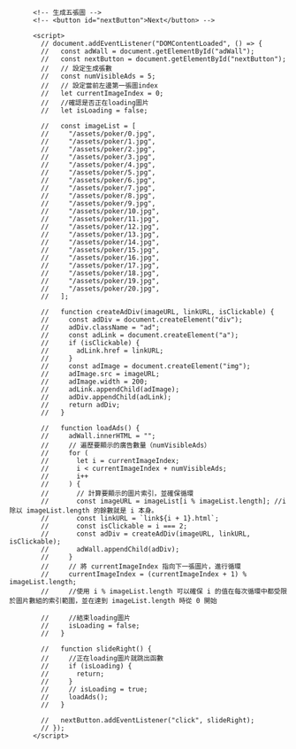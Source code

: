 <!-- <div id="adWall"></div> -->
          <!-- 生成五張圖 -->
          <!-- <button id="nextButton">Next</button> -->

          <script>
            // document.addEventListener("DOMContentLoaded", () => {
            //   const adWall = document.getElementById("adWall");
            //   const nextButton = document.getElementById("nextButton");
            //   // 設定生成張數
            //   const numVisibleAds = 5;
            //   // 設定當前左邊第一張圖index
            //   let currentImageIndex = 0;
            //   //確認是否正在loading圖片
            //   let isLoading = false;

            //   const imageList = [
            //     "/assets/poker/0.jpg",
            //     "/assets/poker/1.jpg",
            //     "/assets/poker/2.jpg",
            //     "/assets/poker/3.jpg",
            //     "/assets/poker/4.jpg",
            //     "/assets/poker/5.jpg",
            //     "/assets/poker/6.jpg",
            //     "/assets/poker/7.jpg",
            //     "/assets/poker/8.jpg",
            //     "/assets/poker/9.jpg",
            //     "/assets/poker/10.jpg",
            //     "/assets/poker/11.jpg",
            //     "/assets/poker/12.jpg",
            //     "/assets/poker/13.jpg",
            //     "/assets/poker/14.jpg",
            //     "/assets/poker/15.jpg",
            //     "/assets/poker/16.jpg",
            //     "/assets/poker/17.jpg",
            //     "/assets/poker/18.jpg",
            //     "/assets/poker/19.jpg",
            //     "/assets/poker/20.jpg",
            //   ];

            //   function createAdDiv(imageURL, linkURL, isClickable) {
            //     const adDiv = document.createElement("div");
            //     adDiv.className = "ad";
            //     const adLink = document.createElement("a");
            //     if (isClickable) {
            //       adLink.href = linkURL;
            //     }
            //     const adImage = document.createElement("img");
            //     adImage.src = imageURL;
            //     adImage.width = 200;
            //     adLink.appendChild(adImage);
            //     adDiv.appendChild(adLink);
            //     return adDiv;
            //   }

            //   function loadAds() {
            //     adWall.innerHTML = "";
            //     // 遍歷要顯示的廣告數量（numVisibleAds）
            //     for (
            //       let i = currentImageIndex;
            //       i < currentImageIndex + numVisibleAds;
            //       i++
            //     ) {
            //       // 計算要顯示的圖片索引，並確保循環
            //       const imageURL = imageList[i % imageList.length]; //i 除以 imageList.length 的餘數就是 i 本身。
            //       const linkURL = `link${i + 1}.html`;
            //       const isClickable = i === 2;
            //       const adDiv = createAdDiv(imageURL, linkURL, isClickable);
            //       adWall.appendChild(adDiv);
            //     }
            //     // 將 currentImageIndex 指向下一張圖片，進行循環
            //     currentImageIndex = (currentImageIndex + 1) % imageList.length;
            //     //使用 i % imageList.length 可以確保 i 的值在每次循環中都受限於圖片數組的索引範圍，並在達到 imageList.length 時從 0 開始

            //     //結束loading圖片
            //     isLoading = false;
            //   }

            //   function slideRight() {
            //     //正在loading圖片就跳出函數
            //     if (isLoading) {
            //       return;
            //     }
            //     // isLoading = true;
            //     loadAds();
            //   }

            //   nextButton.addEventListener("click", slideRight);
            // });
          </script>
